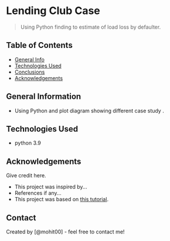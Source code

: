 # Lending Club Case
> Using Python finding to estimate of load loss by defaulter.


## Table of Contents
* [General Info](#general-information)
* [Technologies Used](#technologies-used)
* [Conclusions](#conclusions)
* [Acknowledgements](#acknowledgements)

<!-- You can include any other section that is pertinent to your problem -->

## General Information
- Using Python and plot diagram showing different case study .
 
<!-- You don't have to answer all the questions - just the ones relevant to your project. -->
 

<!-- You don't have to answer all the questions - just the ones relevant to your project. -->


## Technologies Used
- python 3.9
 

<!-- As the libraries versions keep on changing, it is recommended to mention the version of library used in this project -->

## Acknowledgements
Give credit here.
- This project was inspired by...
- References if any...
- This project was based on [this tutorial](https://www.example.com).


## Contact
Created by [@mohit00] - feel free to contact me!


<!-- Optional -->
<!-- ## License -->
<!-- This project is open source and available under the [... License](). -->

<!-- You don't have to include all sections - just the one's relevant to your project -->